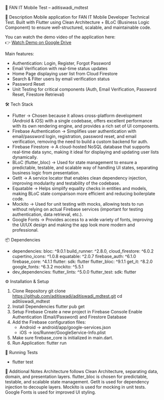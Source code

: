 🚀 FAN IT Mobile Test – aditiswadi_mdtest

📌 Description
Mobile application for FAN IT Mobile Developer Technical Test.
Built with Flutter using Clean Architecture + BLoC (Business Logic Component) to ensure well-structured, scalable, and maintainable code.

You can watch the demo video of the application here:  
👉 [Watch Demo on Google Drive](https://drive.google.com/file/d/1sFQdyqRpLeythjAqrHTGh8wWBOOrwHXH/view?usp=sharing)

Main features:
- Authentication: Login, Register, Forgot Password
- Email Verification with real-time status updates
- Home Page displaying user list from Cloud Firestore
- Search & Filter users by email verification status
- Password Reset
- Unit Testing for critical components (Auth, Email Verification, Password Reset, Firestore Retrieval)

🛠️ Tech Stack
- Flutter → Chosen because it allows cross-platform development (Android & iOS) with a single codebase, offers excellent performance with its own rendering engine, and provides a rich set of UI components.
- Firebase Authentication → Simplifies user authentication with email/password login, registration, password reset, and email verification, removing the need to build a custom backend for auth.
- Firebase Firestore → A cloud-hosted NoSQL database that supports real-time data sync, making it ideal for displaying and updating user lists dynamically.
- BLoC (flutter_bloc) → Used for state management to ensure a predictable, testable, and scalable way of handling UI states, separating business logic from presentation.
- GetIt → A service locator that enables clean dependency injection, improving modularity and testability of the codebase.
- Equatable → Helps simplify equality checks in entities and models, making BLoC state comparison more efficient and reducing boilerplate code.
- Mockito → Used for unit testing with mocks, allowing tests to run without relying on actual Firebase services (important for testing authentication, data retrieval, etc.).
- Google Fonts → Provides access to a wide variety of fonts, improving the UI/UX design and making the app look more modern and professional.

📦 Dependencies
- dependencies:
  bloc: ^9.0.1
  build_runner: ^2.8.0,
  cloud_firestore: ^6.0.2
  cupertino_icons: ^1.0.8
  equatable: ^2.0.7
  firebase_auth: ^6.1.0
  firebase_core: ^4.1.1
    flutter:
      sdk: flutter
  flutter_bloc: ^9.1.1
  get_it: ^8.2.0
  google_fonts: ^6.3.2
  mockito: ^5.5.1
- dev_dependencies:
  flutter_lints: ^5.0.0
  flutter_test:
    sdk: flutter

⚙️ Installation & Setup
1. Clone Repository
   git clone https://github.com/aditiswadi/aditiswadi_mdtest.git
   cd aditiiswadi_mdtest
2. Install Dependencies
   flutter pub get
3. Setup Firebase
   Create a new project in Firebase Console
   Enable Authentication (Email/Password) and Firestore Database
4. Add the Firebase configuration files:
   - Android → android/app/google-services.json
   - iOS → ios/Runner/GoogleService-Info.plist
5. Make sure firebase_core is initialized in main.dart.
6. Run Application:
   flutter run
   
🧪 Running Tests
- flutter test

📖 Additional Notes
Architecture follows Clean Architecture, separating data, domain, and presentation layers.
flutter_bloc is chosen for predictable, testable, and scalable state management.
GetIt is used for dependency injection to decouple layers.
Mockito is used for mocking in unit tests.
Google Fonts is used for improved UI styling.
